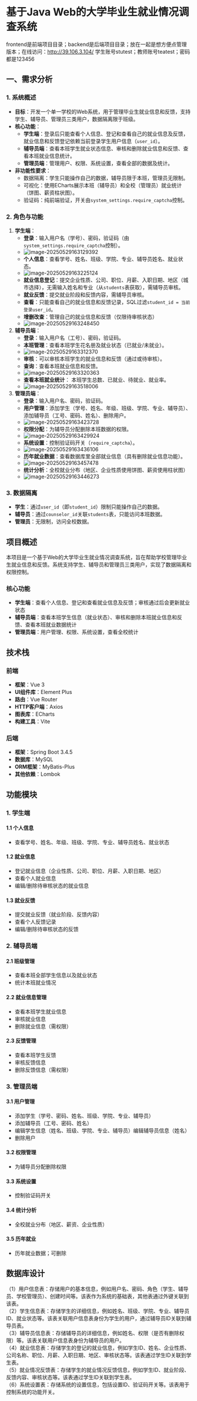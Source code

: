 # 基于Java Web的大学毕业生就业情况调查系统
frontend是前端项目目录；backend是后端项目目录；放在一起是想方便点管理版本；在线访问：http://39.106.3.104/    学生账号stutest；教师账号teatest；密码都是123456
## 一、需求分析

### 1. 系统概述
- **目标**：开发一个单一学校的Web系统，用于管理毕业生就业信息和反馈，支持学生、辅导员、管理员三类用户，数据隔离限于班级。
- **核心功能**：
  - **学生端**：登录后只能查看个人信息、登记和查看自己的就业信息及反馈，就业信息和反馈登记依赖当前登录学生用户信息（`user_id`）。
  - **辅导员端**：查看本班学生就业状态信息、审核和删除就业信息和反馈、查看本班就业信息统计。
  - **管理员端**：管理用户、权限、系统设置，查看全部的数据及统计。
- **非功能性要求**：
  - 数据隔离：学生只能操作自己的数据，辅导员限于本班，管理员无限制。
  - 可视化：使用ECharts展示本班（辅导员）和全校（管理员）就业统计（饼图、薪资柱状图）。
  - 验证码：纯前端验证，开关由`system_settings.require_captcha`控制。
  
### 2. 角色与功能
1. **学生端**：
   - **登录**：输入用户名（学号）、密码，验证码（由`system_settings.require_captcha`控制）。
   - ![image-20250529163129392](C:\Users\Quagmire\Desktop\毕业设计\基于Web的大学毕业生就业情况调查系统\secspe_empsys\img\image-20250529163129392.png)
   - **个人信息**：查看学号、姓名、班级、学院、专业、辅导员姓名、就业状态。
   - ![image-20250529163225124](C:\Users\Quagmire\AppData\Roaming\Typora\typora-user-images\image-20250529163225124.png)
   - **就业信息登记**：提交企业性质、公司、职位、月薪、入职日期、地区（城市选择），无需输入姓名和专业（从`students`表获取），需辅导员审核。
   - **就业反馈**：提交就业阶段和反馈内容，需辅导员审核。
   - **查看**：只能查看自己的就业信息和反馈记录，SQL过滤`student_id = 当前登录user_id`。
   - **增删改查**：管理自己的就业信息和反馈（仅限待审核状态）
   - ![image-20250529163248450](C:\Users\Quagmire\AppData\Roaming\Typora\typora-user-images\image-20250529163248450.png)
2. **辅导员端**：
   - **登录**：输入用户名（工号）、密码，验证码。
   - **本班管理**：查看本班学生花名册及就业状态（已就业/未就业）。
   - ![image-20250529163312370](C:\Users\Quagmire\AppData\Roaming\Typora\typora-user-images\image-20250529163312370.png)
   - **审核**：可以审核本班学生的就业信息和反馈（通过或待审核）。
   - **查询**：查看本班就业信息和反馈。
   - ![image-20250529163320363](C:\Users\Quagmire\AppData\Roaming\Typora\typora-user-images\image-20250529163320363.png)
   - **查看本班就业统计**： 本班学生总数、已就业、待就业、就业率。
   - ![image-20250529163518006](C:\Users\Quagmire\AppData\Roaming\Typora\typora-user-images\image-20250529163518006.png)
3. **管理员端**：
   - **登录**：输入用户名、密码，验证码。
   - **用户管理**：添加学生（学号、姓名、年级、班级、学院、专业、辅导员）、添加辅导员（工号、密码、姓名）、删除用户。
   - ![image-20250529163423728](C:\Users\Quagmire\AppData\Roaming\Typora\typora-user-images\image-20250529163423728.png)
   - **权限分配**：为辅导员分配删除本班数据的权限。
   - ![image-20250529163429924](C:\Users\Quagmire\AppData\Roaming\Typora\typora-user-images\image-20250529163429924.png)
   - **系统设置**：控制验证码开关（`require_captcha`）。
   - ![image-20250529163436106](C:\Users\Quagmire\AppData\Roaming\Typora\typora-user-images\image-20250529163436106.png)
   - **历年就业数据**：查看数据库里全部就业信息（具有删除就业信息功能）。
   - ![image-20250529163457478](C:\Users\Quagmire\AppData\Roaming\Typora\typora-user-images\image-20250529163457478.png)
   - **统计分析**：全校就业分布（地区、企业性质使用饼图、薪资使用柱状图）
   - ![image-20250529163446273](C:\Users\Quagmire\AppData\Roaming\Typora\typora-user-images\image-20250529163446273.png)

### 3. 数据隔离
- **学生**：通过`user_id`（即`student_id`）限制只能操作自己的数据。
- **辅导员**：通过`counselor_id`关联`students`表，只能访问本班数据。
- **管理员**：无限制，访问全校数据。

## 项目概述

本项目是一个基于Web的大学毕业生就业情况调查系统，旨在帮助学校管理毕业生就业信息和反馈。系统支持学生、辅导员和管理员三类用户，实现了数据隔离和权限控制。

### 核心功能

- **学生端**：查看个人信息、登记和查看就业信息及反馈；审核通过后会更新就业状态
- **辅导员端**：查看本班学生信息（就业状态）、审核和删除本班就业信息和反馈、查看本班就业数据统计
- **管理员端**：用户管理、权限、系统设置，查看全校统计

## 技术栈

### 前端

- **框架**：Vue 3
- **UI组件库**：Element Plus
- **路由**：Vue Router
- **HTTP客户端**：Axios
- **图表库**：ECharts
- **构建工具**：Vite

### 后端

- **框架**：Spring Boot 3.4.5
- **数据库**：MySQL
- **ORM框架**：MyBatis-Plus
- **其他依赖**：Lombok

## 功能模块

### 1. 学生端

#### 1.1 个人信息
- 查看学号、姓名、年级、班级、学院、专业、辅导员姓名、就业状态

#### 1.2 就业信息
- 登记就业信息（企业性质、公司、职位、月薪、入职日期、地区）
- 查看个人就业信息
- 编辑/删除待审核状态的就业信息

#### 1.3 就业反馈
- 提交就业反馈（就业阶段、反馈内容）
- 查看个人反馈记录
- 编辑/删除待审核状态的反馈

### 2. 辅导员端

#### 2.1 班级管理
- 查看本班全部学生信息以及就业状态
- 统计本班就业情况

#### 2.2 就业信息管理
- 查看本班学生就业信息
- 审核就业信息
- 删除就业信息（需权限）

#### 2.3 反馈管理
- 查看本班学生反馈
- 审核反馈信息
- 删除反馈信息（需权限）

### 3. 管理员端

#### 3.1 用户管理
- 添加学生（学号、密码、姓名、班级、学院、专业、辅导员）
- 添加辅导员（工号、密码、姓名）
- 编辑学生信息（姓名、班级、学院、专业、辅导员）编辑辅导员信息（姓名）
- 删除用户

#### 3.2 权限管理
- 为辅导员分配删除权限

#### 3.3 系统设置
- 控制验证码开关

#### 3.4 统计分析
- 全校就业分布（地区、薪资、企业性质）
#### 3.5 历年就业
- 历年就业数据；可删除

## 数据库设计
（1）用户信息表：存储用户的基本信息，例如用户名、密码、角色（学生、辅导员、学校管理员）、创建时间等。该表作为系统的基础表，其他表通过外键关联到该表。  
（2）学生信息表：存储学生的详细信息，例如姓名、班级、学院、专业、辅导员ID、就业状态等。该表关联用户信息表身份为学生的用户，通过辅导员ID关联到辅导员表。  
（3）辅导员信息表：存储辅导员的详细信息，例如姓名、权限（是否有删除权限）等。该表关联用户信息表身份为辅导员的用户。  
（4）就业信息表：存储学生的登记的就业信息，例如学生ID、姓名、企业性质、公司名称、职位、月薪、入职日期、地区、审核状态等。该表通过学生ID关联到学生表。  
（5）就业情况反馈表：存储学生的就业情况反馈信息，例如学生ID、就业阶段、反馈内容、审核状态等。该表通过学生ID关联到学生表。  
（6）系统设置表：存储系统的设置信息，包括设置ID、验证码开关等。该表用于控制系统的功能开关。  

